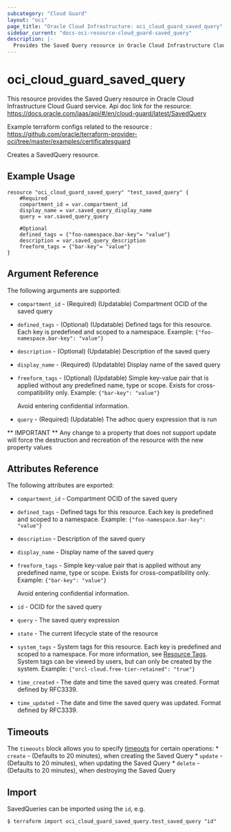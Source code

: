 ```yaml
---
subcategory: "Cloud Guard"
layout: "oci"
page_title: "Oracle Cloud Infrastructure: oci_cloud_guard_saved_query"
sidebar_current: "docs-oci-resource-cloud_guard-saved_query"
description: |-
  Provides the Saved Query resource in Oracle Cloud Infrastructure Cloud Guard service
---
```


# oci_cloud_guard_saved_query
This resource provides the Saved Query resource in Oracle Cloud Infrastructure Cloud Guard service.
Api doc link for the resource: https://docs.oracle.com/iaas/api/#/en/cloud-guard/latest/SavedQuery

Example terraform configs related to the resource : https://github.com/oracle/terraform-provider-oci/tree/master/examples/certificatesguard

Creates a SavedQuery resource.


## Example Usage

```hcl
resource "oci_cloud_guard_saved_query" "test_saved_query" {
	#Required
	compartment_id = var.compartment_id
	display_name = var.saved_query_display_name
	query = var.saved_query_query

	#Optional
	defined_tags = {"foo-namespace.bar-key"= "value"}
	description = var.saved_query_description
	freeform_tags = {"bar-key"= "value"}
}
```

## Argument Reference

The following arguments are supported:

* `compartment_id` - (Required) (Updatable) Compartment OCID of the saved query
* `defined_tags` - (Optional) (Updatable) Defined tags for this resource. Each key is predefined and scoped to a namespace. Example: `{"foo-namespace.bar-key": "value"}` 
* `description` - (Optional) (Updatable) Description of the saved query
* `display_name` - (Required) (Updatable) Display name of the saved query
* `freeform_tags` - (Optional) (Updatable) Simple key-value pair that is applied without any predefined name, type or scope. Exists for cross-compatibility only. Example: `{"bar-key": "value"}`

	Avoid entering confidential information. 
* `query` - (Required) (Updatable) The adhoc query expression that is run


** IMPORTANT **
Any change to a property that does not support update will force the destruction and recreation of the resource with the new property values

## Attributes Reference

The following attributes are exported:

* `compartment_id` - Compartment OCID of the saved query
* `defined_tags` - Defined tags for this resource. Each key is predefined and scoped to a namespace. Example: `{"foo-namespace.bar-key": "value"}` 
* `description` - Description of the saved query
* `display_name` - Display name of the saved query
* `freeform_tags` - Simple key-value pair that is applied without any predefined name, type or scope. Exists for cross-compatibility only. Example: `{"bar-key": "value"}`

	Avoid entering confidential information. 
* `id` - OCID for the saved query
* `query` - The saved query expression
* `state` - The current lifecycle state of the resource
* `system_tags` - System tags for this resource. Each key is predefined and scoped to a namespace. For more information, see [Resource Tags](https://docs.cloud.oracle.com/iaas/Content/General/Concepts/resourcetags.htm). System tags can be viewed by users, but can only be created by the system.  Example: `{"orcl-cloud.free-tier-retained": "true"}` 
* `time_created` - The date and time the saved query was created. Format defined by RFC3339.
* `time_updated` - The date and time the saved query was updated. Format defined by RFC3339.

## Timeouts

The `timeouts` block allows you to specify [timeouts](https://registry.terraform.io/providers/oracle/oci/latest/docs/guides/changing_timeouts) for certain operations:
	* `create` - (Defaults to 20 minutes), when creating the Saved Query
	* `update` - (Defaults to 20 minutes), when updating the Saved Query
	* `delete` - (Defaults to 20 minutes), when destroying the Saved Query


## Import

SavedQueries can be imported using the `id`, e.g.

```
$ terraform import oci_cloud_guard_saved_query.test_saved_query "id"
```

